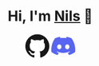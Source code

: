 <h1 align="center">Hi, I'm <a href="https://n1lzh.de">Nils</a> 👋</h1>

<p align="center">
  <a href="https://github.com/N1lzh"><img alt="GitHub" title="GitHub" height="48" width="48" src="assets/github.svg"></a>
  <a <img title="Placeholder" height="48" width="48" src="assets/placeholder.svg"></a>
  <a href="https://discord.gg/vW8PzmaneX"><img alt="Discord" title="Discord" height="48" width="48" src="assets/discord.svg"></a>
</p>



